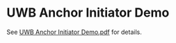 # UWB Anchor Initiator Demo
See [UWB Anchor Initiator Demo.pdf](UWB%20Anchor%20Initiator%20Demo.pdf) for details.
